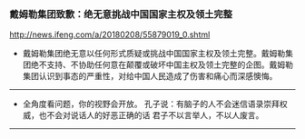 ### 戴姆勒集团致歉：绝无意挑战中国国家主权及领土完整
http://news.ifeng.com/a/20180208/55879019_0.shtml
- 戴姆勒集团绝无意以任何形式质疑或挑战中国国家主权及领土完整。戴姆勒集团绝不支持、不协助任何意在颠覆或破坏中国主权及领土完整的企图。戴姆勒集团认识到事态的严重性，对给中国人民造成了伤害和痛心而深感懊悔。
- - -
- 全角度看问题，你的视野会开放。
孔子说：有脑子的人不会迷信语录崇拜权威，也不会对说话人的好恶正确的话
君子不以言举人，不以人废言。
- - -
